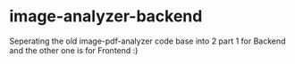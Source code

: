 # image-analyzer-backend

Seperating the old image-pdf-analyzer code base into 2 part 1 for Backend and the other one is for Frontend :)
